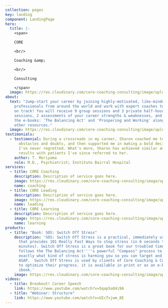 ```yaml
---
collection: pages
key: landing
component: LandingPage
hero:
  title: |-
    <span>

    CORE

    <br/>

    Coaching &amp;

    <br/>

    Consulting

    </span>
  image: https://res.cloudinary.com/core-coaching-consulting/image/upload/v1596493058/pexels-pixabay-161154_uftaqi.jpg
about:
  text: "Jump-start your career by joining highly-motivated, like-minded
    professionals from around the world and work with expert coaches to get back
    on track! You will receive 9 group sessions and 3 private half-hour
    sessions, 2 assessments of your career strengths & weaknesses, and copies of
    the e-books: 'The Balancing Act' and 'Prospering and Working' alongside many
    other resources."
  image: https://res.cloudinary.com/core-coaching-consulting/image/upload/v1595111411/logo_feamvb.png
testimonials:
  - testimonial: During a crossroads in my career, Sharon coached me to overcome
      obstacles and doubts, and then supported me in making a bold decision that
      I've never regretted. What's more, Sharon has achieved similar amazing
      results with patients I've since referred to her.
    author: T. Moriyama
    role: M.D., Psychiatrist; Instituto Bairral Hospital
services:
  - title: CORE Coaching
    description: Description of service goes here.
    image: https://res.cloudinary.com/core-coaching-consulting/image/upload/v1596506930/services-coaching_nwxnao.jpg
    name: coaching
  - title: CORE Leading
    description: Description of service goes here.
    image: https://res.cloudinary.com/core-coaching-consulting/image/upload/v1596506930/services-business_l0t54c.jpg
    name: leading
  - title: CORE Learning
    description: Description of service goes here.
    image: https://res.cloudinary.com/core-coaching-consulting/image/upload/v1596506928/services-learning_bby0id.jpg
    name: learning
products:
  - title: "Book: SOS: Switch Off Stress"
    description: 'SOS: Switch Off Stress is a practical, immediately usable book
      that provides 101 Really Fast Ways to stop stress (in 6 seconds to 6
      minutes). Switch Off Stress is a great book for our troubled times. It
      follows the The Balancing Act''''s powerful "Compass" process to show you
      exactly what kind of stress is harming you so you can target and remove it
      ASAP.  Switch Off Stress is used by clients of Core Coaching & Consulting
      to optimize their progress. it is available in print or as an e-book or
      ibook.'
    image: https://res.cloudinary.com/core-coaching-consulting/image/upload/v1595800837/sos-book-1_f2u9zr.jpg
videos:
  - title: Breakout! Career Speech
    link: https://www.youtube.com/watch?v=5qap5aO4i9A
  - title: "Webinar: Structure"
    link: https://www.youtube.com/watch?v=UIcTxjwm_8E
---
```

